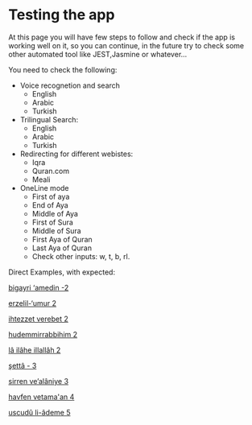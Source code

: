 # Testing the app 
At this page you will have few steps to follow and check if the app is working well on it, so you can continue, in the future try to check some other automated tool like JEST,Jasmine or whatever...   

You need to check the following:

* Voice recognetion and search
  * English 
  * Arabic 
  * Turkish
* Trilingual Search: 
  * English 
  * Arabic 
  * Turkish
* Redirecting for different webistes: 
  * Iqra 
  * Quran.com 
  * Meali
* OneLine mode
  * First of aya
  * End of Aya
  * Middle of Aya
  * First of Sura
  * Middle of Sura
  * First Aya of Quran
  * Last Aya of Quran
  * Check other inputs: 
w, t, b, rl.

Direct Examples, with expected:


<a href="finder.html#w=بِغَيْرِ%20عَمَدٍ" target="finder">bigayri ‘amedin -2</a>

<a href="finder.html#w=أَرْذَلِ%20ٱلْعُمُرِ" target="finder">erzelil-‘umur 2</a>

<a href="finder.html#w=ٱهْتَزَّتْ%20وَرَبَتْ" target="finder">ihtezzet verebet 2</a>

<a href="finder.html#w=هُدًى%20مِّن%20رَّبِّهِمْ" target="finder">hudemmirrabbihim 2</a>

<a href="finder.html#w=لَآ%20إِلَٰهَ%20إِلَّا%20ٱللَّهُ" target="finder">lâ ilâhe illallâh 2</a>

<a href="finder.html#w=شَتَّىٰ" target="finder">şettâ - 3</a> 

<a href="finder.html#w=رَزَقْنَٰهُمْ%20سِرًّا%20وَعَلَانِيَةً" target="finder">sirren ve’alâniye 3</a>

<a href="finder.html#w=خَوْفًا%20وَطَمَعًا" target="finder">havfen vetama'an 4</a>

<a href="finder.html#w=ٱسْجُدُوا۟%20لِءَادَمَ" target="finder">uscudû li-âdeme 5</a>

